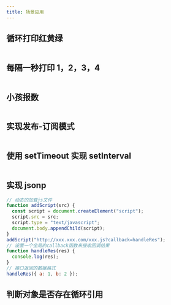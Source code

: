 ```yaml
---
title: 场景应用
---
```


## 循环打印红黄绿

```jsx

```

## 每隔一秒打印 1，2，3，4

```jsx

```

## 小孩报数

```jsx

```

## 实现发布-订阅模式

```jsx

```

## 使用 setTimeout 实现 setInterval

```jsx

```

## 实现 jsonp

```jsx
// 动态的加载js文件
function addScript(src) {
  const script = document.createElement("script");
  script.src = src;
  script.type = "text/javascript";
  document.body.appendChild(script);
}
addScript("http://xxx.xxx.com/xxx.js?callback=handleRes");
// 设置一个全局的callback函数来接收回调结果
function handleRes(res) {
  console.log(res);
}
// 接口返回的数据格式
handleRes({ a: 1, b: 2 });
```

## 判断对象是否存在循环引用

```jsx

```
